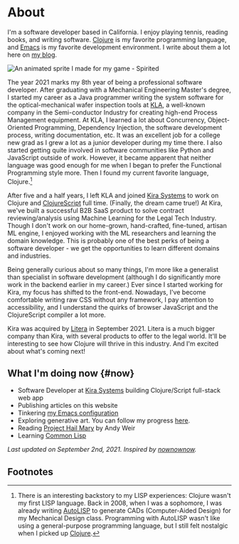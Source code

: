 # About

I'm a software developer based in California. I enjoy playing tennis, reading
books, and writing software.  [Clojure][Clojure] is my favorite programming
language, and [Emacs][Emacs] is my favorite development environment.  I write
about them a lot here on [my blog][my blog].

![An animated sprite I made for my game - Spirited](/images/sprite.gif "An animated sprite I made for my game - Spirited")

The year 2021 marks my 8th year of being a professional software developer.
After graduating with a Mechanical Engineering Master's degree, I started my
career as a Java programmer writing the system software for the
optical-mechanical wafer inspection tools at [KLA][KLA], a well-known company in
the Semi-conductor Industry for creating high-end Process Management equipment.
At KLA, I learned a lot about Concurrency, Object-Oriented Programming,
Dependency Injection, the software development process, writing documentation,
etc.  It was an excellent job for a college new grad as I grew a lot as a junior
developer during my time there.  I also started getting quite involved in
software communities like Python and JavaScript outside of work.  However, it
became apparent that neither language was good enough for me when I began to
prefer the Functional Programming style more.  Then I found my current favorite
language, Clojure.[^1]

After five and a half years, I left KLA and joined [Kira Systems][Kira Systems]
to work on Clojure and [ClojureScript][ClojureScript] full time.  (Finally, the
dream came true!)  At Kira, we've built a successful B2B SaaS product to solve
contract reviewing/analysis using Machine Learning for the Legal Tech Industry.
Though I don't work on our home-grown, hand-crafted, fine-tuned, artisan ML
engine, I enjoyed working with the ML researchers and learning the domain
knowledge.  This is probably one of the best perks of being a software
developer - we get the opportunities to learn different domains and industries.

Being generally curious about so many things, I'm more like a generalist than
specialist in software development (although I do significantly more work in the
backend earlier in my career.)  Ever since I started working for Kira, my focus
has shifted to the front-end.  Nowadays, I've become comfortable writing raw CSS
without any framework, I pay attention to accessibility, and I understand the
quirks of browser JavaScript and the ClojureScript compiler a lot more.

Kira was acquired by [Litera][Litera] in September 2021. Litera is a much bigger
company than Kira, with several products to offer to the legal world. It'll be
interesting to see how Clojure will thrive in this industry.  And I'm excited
about what's coming next!

## What I'm doing now {#now}

* Software Developer at [Kira Systems][Kira Systems] building Clojure/Script
  full-stack web app
* Publishing articles on this website
* Tinkering [my Emacs configuration][Emacs configuration]
* Exploring generative art. You can follow my progress [here][sketches].
* Reading [Project Hail Mary][Project Hail Mary] by Andy Weir
* Learning [Common Lisp][Common Lisp]

_Last updated on September 2nd, 2021. Inspired by [nownownow][nownownow]._

## Footnotes

[^1]: There is an interesting backstory to my LISP experiences: Clojure wasn't my first LISP language.  Back in 2008, when I was a sophomore, I was already writing [AutoLISP][AutoLisp] to generate CADs (Computer-Aided Design) for my Mechanical Design class.  Programming with AutoLISP wasn't like using a general-purpose programming language, but I still felt nostalgic when I picked up [Clojure][Clojure].


[ClojureScript]: https://clojurescript.org/
[Clojure]: https://clojure.org/
[Emacs configuration]: https://github.com/dawranliou/emacs.d
[Emacs]: https://www.gnu.org/software/emacs/
[Kira Systems]: https://kirasystems.com/
[Project Hail Mary]: https://www.goodreads.com/book/show/54493401-project-hail-mary
[React]: https://reactjs.org/
[my blog]: /blog/
[nownownow]: https://nownownow.com/about
[sketches]: https://github.com/dawranliou/sketch
[AutoLISP]:https://en.wikipedia.org/wiki/AutoLISP
[Litera]:https://www.litera.com/
[LISP]:https://en.wikipedia.org/wiki/Lisp_(programming_language)
[KLA]:https://www.kla-tencor.com/
[Common Lisp]:https://lisp-lang.org/
